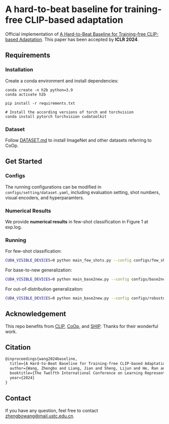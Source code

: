 # A hard-to-beat baseline for training-free CLIP-based adaptation
Official implementation of [A Hard-to-Beat Baseline for Training-free CLIP-based Adaptation](https://openreview.net/forum?id=Js5PJPHDyY). 
This paper has been accepted by **ICLR 2024**.

## Requirements
### Installation
Create a conda environment and install dependencies:
```
conda create -n h2b python=3.9
conda activate h2b

pip install -r requirements.txt

# Install the according versions of torch and torchvision
conda install pytorch torchvision cudatoolkit
```

### Dataset
Follow [DATASET.md](DATASET.md) to install ImageNet and other datasets referring to CoOp.

## Get Started
### Configs
The running configurations can be modified in `configs/setting/dataset.yaml`, including evaluation setting, shot numbers, visual encoders, and hyperparamters. 

### Numerical Results
We provide  **numerical results** in few-shot classification in Figure 1 at exp.log.

### Running
For few-shot classification:
```bash
CUDA_VISIBLE_DEVICES=0 python main_few_shots.py --config configs/few_shots/dataset.yaml
```
For base-to-new generalization:
```bash
CUDA_VISIBLE_DEVICES=0 python main_base2new.py --config configs/base2new/dataset.yaml
```

For out-of-distribution generalizaiton:

```bash
CUDA_VISIBLE_DEVICES=0 python main_base2new.py --config configs/robustness/imagenet_rn50.yaml
```



## Acknowledgement

This repo benefits from [CLIP](https://github.com/openai/CLIP), [CoOp,](https://github.com/KaiyangZhou/Dassl.pytorch) and [SHIP](https://github.com/mrflogs/SHIP). Thanks for their wonderful work.

## Citation
```latex
@inproceedings{wang2024baseline,
  title={A Hard-to-Beat Baseline for Training-free CLIP-based Adaptation},
  author={Wang, Zhengbo and Liang, Jian and Sheng, Lijun and He, Ran and Wang, Zilei and Tan, Tieniu},
  booktitle={The Twelfth International Conference on Learning Representations (ICLR)},
  year={2024}
}
```

## Contact

If you have any question, feel free to contact zhengbowang@mail.ustc.edu.cn.